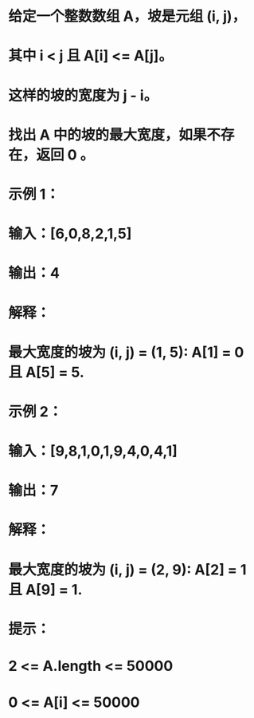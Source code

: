 # 给定一个整数数组 A，坡是元组 (i, j)，
# 其中  i < j 且 A[i] <= A[j]。
# 这样的坡的宽度为 j - i。
# 找出 A 中的坡的最大宽度，如果不存在，返回 0 。
# 示例 1：
# 输入：[6,0,8,2,1,5]
# 输出：4
# 解释：
# 最大宽度的坡为 (i, j) = (1, 5): A[1] = 0 且 A[5] = 5.
# 示例 2：
# 输入：[9,8,1,0,1,9,4,0,4,1]
# 输出：7
# 解释：
# 最大宽度的坡为 (i, j) = (2, 9): A[2] = 1 且 A[9] = 1.
# 提示：
# 2 <= A.length <= 50000
# 0 <= A[i] <= 50000